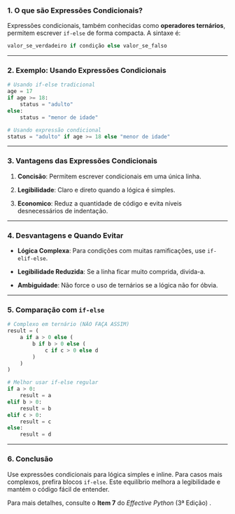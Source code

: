 ### **1. O que são Expressões Condicionais?**

Expressões condicionais, também conhecidas como **operadores ternários**, permitem escrever `if-else` de forma compacta. A sintaxe é:

```python
valor_se_verdadeiro if condição else valor_se_falso  
```

---
### **2. Exemplo: Usando Expressões Condicionais**

```python
# Usando if-else tradicional  
age = 17  
if age >= 18:  
    status = "adulto"  
else:  
    status = "menor de idade"  

# Usando expressão condicional  
status = "adulto" if age >= 18 else "menor de idade"  
```

---
### **3. Vantagens das Expressões Condicionais**

1. **Concisão**: Permitem escrever condicionais em uma única linha.

2. **Legibilidade**: Claro e direto quando a lógica é simples.

3. **Economico**: Reduz a quantidade de código e evita níveis desnecessários de indentação.
---
### **4. Desvantagens e Quando Evitar**

- **Lógica Complexa**: Para condições com muitas ramificações, use `if-elif-else`.

- **Legibilidade Reduzida**: Se a linha ficar muito comprida, divida-a.

- **Ambiguidade**: Não force o uso de ternários se a lógica não for óbvia.
---
### **5. Comparação com `if-else`**

```python
# Complexo em ternário (NÃO FAÇA ASSIM)  
result = (  
    a if a > 0 else (  
        b if b > 0 else (  
            c if c > 0 else d  
        )  
    )  
)  

# Melhor usar if-else regular  
if a > 0:  
    result = a  
elif b > 0:  
    result = b  
elif c > 0:  
    result = c  
else:  
    result = d  
```

---
### **6. Conclusão**

Use expressões condicionais para lógica simples e inline. Para casos mais complexos, prefira blocos `if-else`. Este equilíbrio melhora a legibilidade e mantém o código fácil de entender.

Para mais detalhes, consulte o **Item 7** do _Effective Python_ (3ª Edição) .